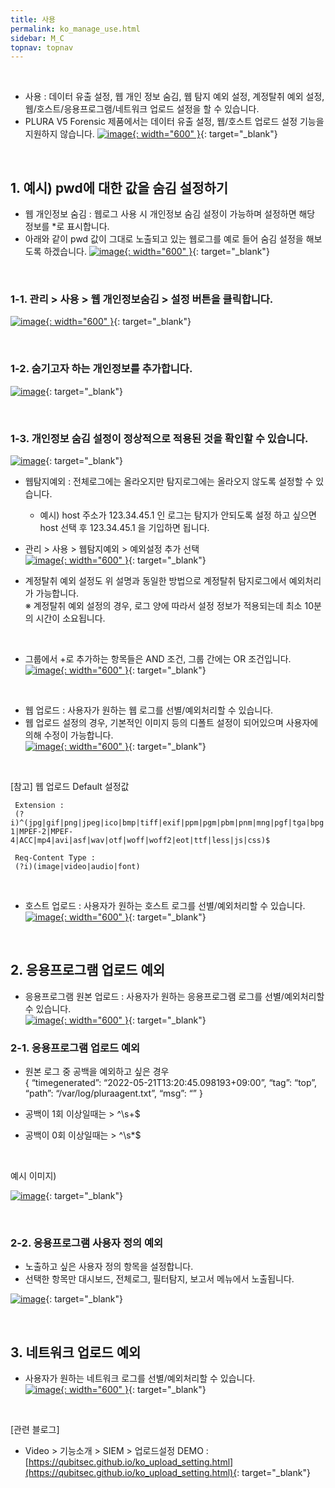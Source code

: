 ```yaml
---
title: 사용
permalink: ko_manage_use.html
sidebar: M_C
topnav: topnav
---
```


<br />

- 사용 : 데이터 유출 설정, 웹 개인 정보 숨김, 웹 탐지 예외 설정, 계정탈취 예외 설정, 웹/호스트/응용프로그램/네트워크 업로드 설정을 할 수 있습니다.
- PLURA V5 Forensic 제품에서는 데이터 유출 설정, 웹/호스트 업로드 설정 기능을 지원하지 않습니다.
[![image](/docs/images/Manual/common/manage/use/16.png){: width="600" }](/docs/images/Manual/common/manage/use/16.png){: target="_blank"}

<br />

## 1. 예시) pwd에 대한 값을 숨김 설정하기
- 웹 개인정보 숨김 : 웹로그 사용 시 개인정보 숨김 설정이 가능하며 설정하면 해당 정보를 *로 표시합니다.
- 아래와 같이 pwd 값이 그대로 노출되고 있는 웹로그를 예로 들어 숨김 설정을 해보도록 하겠습니다.
[![image](/docs/images/Manual/common/manage/use/2.png){: width="600" }](/docs/images/Manual/common/manage/use/2.png){: target="_blank"}

<br />

### 1-1. 관리 > 사용 > 웹 개인정보숨김 > 설정 버튼을 클릭합니다.   
[![image](/docs/images/Manual/common/manage/use/3.png){: width="600" }](/docs/images/Manual/common/manage/use/3.png){: target="_blank"}

<br />

### 1-2. 숨기고자 하는 개인정보를 추가합니다.   
[![image](/docs/images/Manual/common/manage/use/4.png)](/docs/images/Manual/common/manage/use/4.png){: target="_blank"}

<br />

### 1-3. 개인정보 숨김 설정이 정상적으로 적용된 것을 확인할 수 있습니다.   
[![image](/docs/images/Manual/common/manage/use/5.png)](/docs/images/Manual/common/manage/use/5.png){: target="_blank"}

- 웹탐지예외 : 전체로그에는 올라오지만 탐지로그에는 올라오지 않도록 설정할 수 있습니다.
   - 예시) host 주소가 123.34.45.1 인 로그는 탐지가 안되도록 설정 하고 싶으면 host 선택 후 123.34.45.1 을 기입하면 됩니다.
- 관리 > 사용 > 웹탐지예외 > 예외설정 추가 선택   
[![image](/docs/images/Manual/common/manage/use/6.png){: width="600" }](/docs/images/Manual/common/manage/use/1.png){: target="_blank"}

- 계정탈취 예외 설정도 위 설명과 동일한 방법으로 계정탈취 탐지로그에서 예외처리가 가능합니다.   
  ※ 계정탈취 예외 설정의 경우, 로그 양에 따라서 설정 정보가 적용되는데 최소 10분의 시간이 소요됩니다.
 
<br />

- 그룹에서 +로 추가하는 항목들은 AND 조건, 그룹 간에는 OR 조건입니다.   
[![image](/docs/images/Manual/common/manage/use/7.png){: width="600" }](/docs/images/Manual/common/manage/use/7.png){: target="_blank"}

<br />

- 웹 업로드 : 사용자가 원하는 웹 로그를 선별/예외처리할 수 있습니다.   
- 웹 업로드 설정의 경우, 기본적인 이미지 등의 디폴트 설정이 되어있으며 사용자에 의해 수정이 가능합니다.   
[![image](/docs/images/Manual/common/manage/use/8.png){: width="600" }](/docs/images/Manual/common/manage/use/8.png){: target="_blank"}

<br />

[참고] 웹 업로드 Default 설정값   

     Extension : 
     (?i)^(jpg|gif|png|jpeg|ico|bmp|tiff|exif|ppm|pgm|pbm|pnm|mng|pgf|tga|bpg|cgm|svg|hevc|wmv|Xvid|VP6|VP7|VP8|VP9|MPEG-1|MPEF-2|MPEF-4|ACC|mp4|avi|asf|wav|otf|woff|woff2|eot|ttf|less|js|css)$

     Req-Content Type : 
     (?i)(image|video|audio|font)

<br />

- 호스트 업로드 : 사용자가 원하는 호스트 로그를 선별/예외처리할 수 있습니다.   
[![image](/docs/images/Manual/common/manage/use/9.png){: width="600" }](/docs/images/Manual/common/manage/use/9.png){: target="_blank"}


<!--
<br />

## 2. 윈도우 에이전트 이벤트 채널에 대한 로그 수집을 ON/OFF 할 수 있습니다.

- 설정 OFF인 경우, 해당 채널에 대한 로그 수집을 하지 않습니다.

### 2-1. 경로
C:\ → Program Files(x86) → PLURA → 메모장(또는 Notepad++)에서 @ELC_config.ini 파일 실행(관리자 권한)

[![image](/docs/images/Manual/common/manage/use/10.png){: width="600" }](/docs/images/Manual/common/manage/use/10.png){: target="_blank"}

<br />

### 2-2. 설정값 추가
[![image](/docs/images/Manual/common/manage/use/11.png){: width="600" }](/docs/images/Manual/common/manage/use/11.png){: target="_blank"}

@ELC_config.ini 파일을 관리자 권한으로 실행한 후, 아래의 설정값을 추가합니다.
- on(채널 로그 수집 활성화), off(채널 로그 수집 비활성화)

     [EVENTLOG]

     DEFAULT=off
     SECURITY=off
     ETC=on

<br />

- DEFAULT Channel : Application, System, Setup, Sysmon log
- SECURITY Channel : Security log
- ETC : DEFAULT, SECURITY Channel 로그를 제외한 모든 로그

-->

<br /> 

## 2. 응용프로그램 업로드 예외

- 응용프로그램 원본 업로드 : 사용자가 원하는 응용프로그램 로그를 선별/예외처리할 수 있습니다.   
[![image](/docs/images/Manual/common/manage/use/12.png){: width="600" }](/docs/images/Manual/common/manage/use/12.png){: target="_blank"}

### 2-1. 응용프로그램 업로드 예외

- 원본 로그 중 공백을 예외하고 싶은 경우   
{ “timegenerated”: “2022-05-21T13:20:45.098193+09:00”, “tag”: “top”, “path”: “/var/log/pluraagent.txt”, “msg”: “” }

- 공백이 1회 이상일때는 > ^\s+$

- 공백이 0회 이상일때는 > ^\s*$

<br />

예시 이미지)

[![image](/docs/images/Manual/common/manage/use/13.png)](/docs/images/Manual/common/manage/use/13.png){: target="_blank"}

<br />

### 2-2. 응용프로그램 사용자 정의 예외
- 노출하고 싶은 사용자 정의 항목을 설정합니다.
- 선택한 항목만 대시보드, 전체로그, 필터탐지, 보고서 메뉴에서 노출됩니다.

[![image](/docs/images/Manual/common/manage/use/14.png)](/docs/images/Manual/common/manage/use/14.png){: target="_blank"}

<br />

## 3. 네트워크 업로드 예외
- 사용자가 원하는 네트워크 로그를 선별/예외처리할 수 있습니다.   
[![image](/docs/images/Manual/common/manage/use/15.png){: width="600" }](/docs/images/Manual/common/manage/use/15.png){: target="_blank"}

<br />

[관련 블로그]

- Video > 기능소개 > SIEM > 업로드설정 DEMO : [https://qubitsec.github.io/ko_upload_setting.html](https://qubitsec.github.io/ko_upload_setting.html){: target="_blank"}